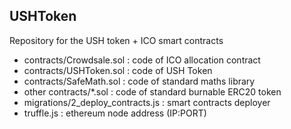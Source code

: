 ## USHToken

Repository for the USH token + ICO smart contracts

- contracts/Crowdsale.sol : code of ICO allocation contract
- contracts/USHToken.sol : code of USH Token 
- contracts/SafeMath.sol : code of standard maths library
- other contracts/*.sol : code of standard burnable ERC20 token 
- migrations/2_deploy_contracts.js : smart contracts deployer
- truffle.js : ethereum node address (IP:PORT)

